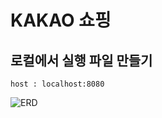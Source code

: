 # KAKAO 쇼핑

## 로컬에서 실행 파일 만들기
```text
host : localhost:8080
```
![ERD](https://github.com/kmongLeo/kakaoShop/assets/156555795/cd4b16bc-3f2f-48d4-8c6b-ec3e76f57000)
